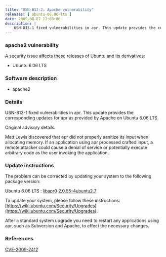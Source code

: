 ```yaml
---
title: "USN-813-2: Apache vulnerability"
releases: [ ubuntu-06.06-lts ]
date: 2009-08-07 12:00:00
description: |
    USN-813-1 fixed vulnerabilities in apr. This update provides the corresponding updates for apr as provided by Apache on Ubuntu 6.06 LTS.
--- 
```

 
### apache2 vulnerability

A security issue affects these releases of Ubuntu and its derivatives:

* Ubuntu 6.06 LTS

### Software description

* apache2 

### Details

USN-813-1 fixed vulnerabilities in apr. This update provides the corresponding updates for apr as provided by Apache on Ubuntu 6.06 LTS.

Original advisory details:

 Matt Lewis discovered that apr did not properly sanitize its input when allocating memory. If an application using apr processed crafted input, a remote attacker could cause a denial of service or potentially execute arbitrary code as the user invoking the application. 

### Update instructions

The problem can be corrected by updating your system to the following package version:

Ubuntu 6.06 LTS
 : [libapr0](https://launchpad.net/ubuntu/+source/apache2) <span> [2.0.55-4ubuntu2.7](https://launchpad.net/ubuntu/+source/apache2/2.0.55-4ubuntu2.7) </span> 

To update your system, please follow these instructions: [https://wiki.ubuntu.com/Security/Upgrades](https://wiki.ubuntu.com/Security/Upgrades).

After a standard system upgrade you need to restart any applications using apr, such as Subversion and Apache, to effect the necessary changes. 

### References

 [CVE-2009-2412](http://people.ubuntu.com/~ubuntu-security/cve/CVE-2009-2412)
 
